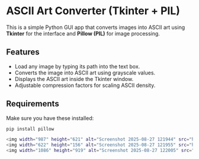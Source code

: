 # ASCII Art Converter (Tkinter + PIL)

This is a simple Python GUI app that converts images into ASCII art using **Tkinter** for the interface and **Pillow (PIL)** for image processing.

## Features
- Load any image by typing its path into the text box.  
- Converts the image into ASCII art using grayscale values.  
- Displays the ASCII art inside the Tkinter window.  
- Adjustable compression factors for scaling ASCII density.  

## Requirements
Make sure you have these installed:
```bash
pip install pillow

<img width="987" height="621" alt="Screenshot 2025-08-27 121944" src="https://github.com/user-attachments/assets/9bce2142-d4b2-4d00-abc3-932b8b69006f" />
<img width="622" height="156" alt="Screenshot 2025-08-27 121955" src="https://github.com/user-attachments/assets/592bf699-ff9a-4d4b-9076-644bb2e4c612" />
<img width="1086" height="919" alt="Screenshot 2025-08-27 122005" src="https://github.com/user-attachments/assets/002c0596-dfb3-46cb-944f-f18a09dbeb26" />
